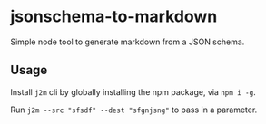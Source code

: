 # jsonschema-to-markdown
Simple node tool to generate markdown from a JSON schema.

## Usage
Install `j2m` cli by globally installing the npm package, via `npm i -g`.

Run `j2m --src "sfsdf" --dest "sfgnjsng"` to pass in a parameter.
